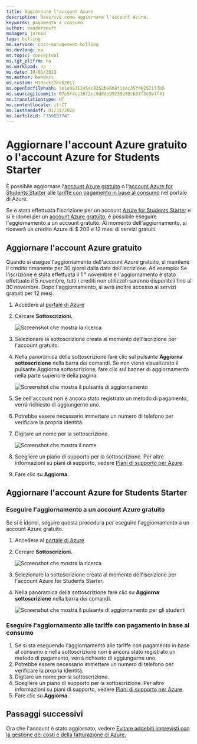 ```yaml
---
title: Aggiornare l'account Azure
description: Descrive come aggiornare l'account Azure.
keywords: pagamento a consumo
author: bandersmsft
manager: jureid
tags: billing
ms.service: cost-management-billing
ms.devlang: na
ms.topic: conceptual
ms.tgt_pltfrm: na
ms.workload: na
ms.date: 10/01/2019
ms.author: banders
ms.custom: H1Hack27Feb2017
ms.openlocfilehash: 3e1e99313454c8352b96b8f11ec35f482521f7b5
ms.sourcegitcommit: 67e9f4cc16f2cc6d8de99239b56cb87f3e9bff41
ms.translationtype: HT
ms.contentlocale: it-IT
ms.lasthandoff: 01/31/2020
ms.locfileid: "75989774"
---
```

# <a name="upgrade-your-azure-free-account-or-azure-for-students-starter-account"></a>Aggiornare l'account Azure gratuito o l'account Azure for Students Starter

È possibile aggiornare l'[account Azure gratuito](https://azure.microsoft.com/free/) o l'[account Azure for Students Starter](https://azure.microsoft.com/offers/ms-azr-0144p/) alle [tariffe con pagamento in base al consumo](https://azure.microsoft.com/offers/ms-azr-0003p/) nel portale di Azure.

Se è stata effettuata l'iscrizione per un account [Azure for Students Starter](https://azure.microsoft.com/offers/ms-azr-0144p/) e si è idonei per un [account Azure gratuito](https://azure.microsoft.com/free/), è possibile eseguire l'aggiornamento a un account gratuito. Al momento dell'aggiornamento, si riceverà un credito Azure di $ 200 e 12 mesi di servizi gratuiti.

<a id="freetrial"></a>

## <a name="upgrade-your-azure-free-account"></a>Aggiornare l'account Azure gratuito

Quando si esegue l'aggiornamento dell'account Azure gratuito, si mantiene il credito rimanente per 30 giorni dalla data dell'iscrizione. Ad esempio: Se l'iscrizione è stata effettuata il 1 ° novembre e l'aggiornamento è stato effettuato il 5 novembre, tutti i crediti non utilizzati saranno disponibili fino al 30 novembre. Dopo l'aggiornamento, si avrà inoltre accesso ai servizi gratuiti per 12 mesi.

1. Accedere al [portale di Azure](https://portal.azure.com)
1. Cercare **Sottoscrizioni.**

    ![Screenshot che mostra la ricerca](./media/upgrade-azure-subscription/search-subscriptions-ibiza.png)

1. Selezionare la sottoscrizione creata al momento dell'iscrizione per l'account gratuito.
1. Nella panoramica della sottoscrizione fare clic sul pulsante **Aggiorna sottoscrizione** nella barra dei comandi. Se non viene visualizzato il pulsante Aggiorna sottoscrizione, fare clic sul banner di aggiornamento nella parte superiore della pagina.

    ![Screenshot che mostra il pulsante di aggiornamento](./media/upgrade-azure-subscription/free-upgrade-button.png)

1. Se nell'account non è ancora stato registrato un metodo di pagamento, verrà richiesto di aggiungerne uno.

1. Potrebbe essere necessario immettere un numero di telefono per verificare la propria identità.

1. Digitare un nome per la sottoscrizione.

     ![Screenshot che mostra il nome](./media/upgrade-azure-subscription/free-upgrade-name.png)

1. Scegliere un piano di supporto per la sottoscrizione. Per altre informazioni su piani di supporto, vedere [Piani di supporto per Azure](https://azure.microsoft.com/us/support/plans/).

1. Fare clic su **Aggiorna**.

<a id="student"></a>

## <a name="upgrade-your-azure-for-students-starter-account"></a>Aggiornare l'account Azure for Students Starter

### <a name="upgrade-to-an-azure-free-account"></a>Eseguire l'aggiornamento a un account Azure gratuito

Se si è idonei, seguire questa procedura per eseguire l'aggiornamento a un account Azure gratuito.

1. Accedere al [portale di Azure](https://portal.azure.com)
1. Cercare **Sottoscrizioni.**

    ![Screenshot che mostra la ricerca](./media/upgrade-azure-subscription/search-subscriptions-ibiza.png)

1. Selezionare la sottoscrizione creata al momento dell'iscrizione per l'account Azure for Students Starter.
1. Nella panoramica della sottoscrizione fare clic su **Aggiorna sottoscrizione** nella barra dei comandi.

    ![Screenshot che mostra il pulsante di aggiornamento per gli studenti](./media/upgrade-azure-subscription/student-upgrade-ibiza.png)

### <a name="upgrade-to-pay-as-you-go-rates"></a>Eseguire l'aggiornamento alle tariffe con pagamento in base al consumo

1. Se si sta eseguendo l'aggiornamento alle tariffe con pagamento in base al consumo e nella sottoscrizione non è ancora stato registrato un metodo di pagamento, verrà richiesto di aggiungerne uno.
1. Potrebbe essere necessario immettere un numero di telefono per verificare la propria identità.
1. Digitare un nome per la sottoscrizione.
1. Scegliere un piano di supporto per la sottoscrizione. Per altre informazioni su piani di supporto, vedere [Piani di supporto per Azure](https://azure.microsoft.com/us/support/plans/).
1. Fare clic su **Aggiorna**.

## <a name="next-steps"></a>Passaggi successivi

Ora che l'account è stato aggiornato, vedere [Evitare addebiti imprevisti con la gestione dei costi e della fatturazione di Azure.](getting-started.md)
